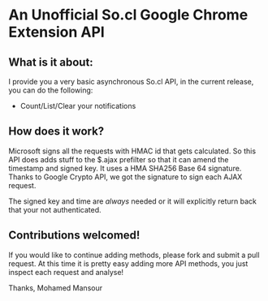 An Unofficial So.cl Google Chrome Extension API
================================================

What is it about:
----

I provide you a very basic asynchronous So.cl API, in the current
release, you can do the following:

- Count/List/Clear your notifications


How does it work?
----

Microsoft signs all the requests with HMAC id that gets calculated. So this
API does adds stuff to the $.ajax prefilter so that it can amend the timestamp
and signed key. It uses a HMA SHA256 Base 64 signature. Thanks to Google Crypto
API, we got the signature to sign each AJAX request.

The signed key and time are *always* needed or it will explicitly return back that
your not authenticated.

Contributions welcomed!
----

If you would like to continue adding methods, please fork and submit a pull request.
At this time it is pretty easy adding more API methods, you just inspect each request
and analyse!

Thanks,
Mohamed Mansour